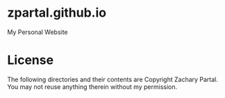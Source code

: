 zpartal.github.io
=================

My Personal Website

License
=======
The following directories and their contents are Copyright Zachary Partal.  You may not reuse anything therein without my permission.
